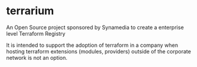 # terrarium

An Open Source project sponsored by Synamedia to create a enterprise level Terraform Registry 

It is intended to support the adoption of terraform in a company when hosting terraform extensions (modules, providers) 
outside of the corporate network is not an option. 


